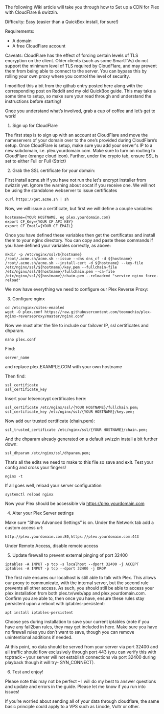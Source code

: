 The following Wiki article will take you through how to Set up a CDN for Plex with CloudFlare & swizzin.

Difficulty: Easy (easier than a QuickBox install, for sure!)

Requirements:

* A domain
* A free CloudFlare account

Caveats: CloudFlare has the effect of forcing certain levels of TLS encryption on the client. Older clients (such as some SmartTVs) do not support the minimum level of TLS required by CloudFlare, and may prevent them from being able to connect to the server. You can bypass this by rolling your own proxy where you control the level of security.

I modified this a bit from the github entry posted here along with the corresponding post on Reddit and my old QuickBox guide. This may take a some time to setup, so make sure your read through and understand the instructions before starting!

Once you understand what’s involved, grab a cup of coffee and let’s get to work!

1. Sign up for CloudFlare

The first step is to sign up with an account at CloudFlare and move the nameservers of your domain over to the one’s provided during CloudFlare’s setup. Once CloudFlare is setup, make sure you add your server's IP to a new subdomain, i.e. plex.yourdomain.com. Make sure to turn on routing to CloudFlare (orange cloud icon). Further, under the crypto tab, ensure SSL is set to either Full or Full (Strict)

2. Grab the SSL certificate for your domain:

First install acme.sh if you have not run the let's encrypt installer from swizzin yet. Ignore the warning about socat if you receive one. We will not be using the standalone webserver to issue certificates

```
curl https://get.acme.sh | sh
```

Now, we will issue a certificate, but first we will define a couple variables:

```
hostname={YOUR HOSTNAME. eg plex.yourdomain.com}
export CF_Key={YOUR CF API KEY}
export CF_Email={YOUR CF EMAIL}
```

Once you have defined these variables then get the certificates and install them to your nginx directory. You can copy and paste these commands if you have defined your variables correctly, as above:

```
mkdir -p /etc/nginx/ssl/${hostname}
/root/.acme.sh/acme.sh --issue --dns dns_cf -d ${hostname}
/root/.acme.sh/acme.sh --install-cert -d ${hostname} --key-file /etc/nginx/ssl/${hostname}/key.pem --fullchain-file /etc/nginx/ssl/${hostname}/fullchain.pem --ca-file /etc/nginx/ssl/${hostname}/chain.pem --reloadcmd "service nginx force-reload"
```

We now have everything we need to configure our Plex Reverse Proxy:

3. Configure nginx

```
cd /etc/nginx/sites-enabled
wget -O plex.conf https://raw.githubusercontent.com/toomuchio/plex-nginx-reverseproxy/master/nginx.conf
```

Now we must alter the file to include our failover IP, ssl certificates and dhparam.

```
nano plex.conf
```

Find:

```
server_name
```

and replace plex.EXAMPLE.COM with your own hostname

Then find:

```
ssl_certificate
ssl_certificate_key
```

Insert your letsencrypt certificates here:

```
ssl_certificate /etc/nginx/ssl/{YOUR HOSTNAME}/fullchain.pem;
ssl_certificate_key /etc/nginx/ssl/{YOUR HOSTNAME}/key.pem;
```

Now add our trusted certificate (chain.pem):

```
ssl_trusted_certificate /etc/nginx/ssl/{YOUR HOSTNAME}/chain.pem;
```

And the dhparam already generated on a default swizzin install a bit further down:

```
ssl_dhparam /etc/nginx/ssl/dhparam.pem;
```

That’s all the edits we need to make to this file so save and exit. Test your config and cross your fingers!

```
nginx -t
```

If all goes well, reload your server configuration

```
systemctl reload nginx
```

Now your Plex should be accessible via <https://plex.yourdomain.com>

4. Alter your Plex Server settings

Make sure “Show Advanced Settings” is on. Under the Network tab add a custom access url:

```
http://plex.yourdomain.com:80,https://plex.yourdomain.com:443
```

Under Remote Access, disable remote access

5. Update firewall to prevent external pinging of port 32400

```
iptables -A INPUT -p tcp -s localhost --dport 32400 -j ACCEPT
iptables -A INPUT -p tcp --dport 32400 -j DROP
```

The first rule ensures our localhost is still able to talk with Plex. This allows our proxy to communicate, with the internal server, but the second rule prevents all other access. As such, you should still be able to access your plex installation from both plex.tv/web/app and plex.yourdomain.com. Confirm you are able to, then once you have, ensure these rules stay persistent upon a reboot with iptables-persistent:

```
apt install iptables-persistent
```

Choose yes during installation to save your current iptables (note if you have any fail2ban rules, they may get included in here. Make sure you have no firewall rules you don’t want to save, though you can remove unintentional additions if needed.

At this point, no data should be served from your server via port 32400 and all traffic should flow exclusively through port 443 (you can verify this with tcptrack – your server will not establish connections via port 32400 during playback though it will try- SYN_CONNECT).

6. Test and enjoy!

Please note this may not be perfect – I will do my best to answer questions and update and errors in the guide. Please let me know if you run into issues!

If you’re worried about sending all of your data through cloudflare, the same basic principle could apply to a VPS such as Linode, Vultr or other.
